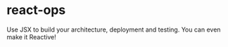 # react-ops
Use JSX to build your architecture, deployment and testing. You can even make it Reactive!
